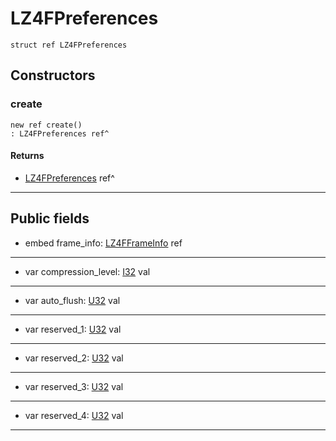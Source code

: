 # LZ4FPreferences

```pony
struct ref LZ4FPreferences
```

## Constructors

### create

```pony
new ref create()
: LZ4FPreferences ref^
```

#### Returns

* [LZ4FPreferences](.-compression-LZ4FPreferences) ref^

---

## Public fields

* embed frame_info: [LZ4FFrameInfo](.-compression-LZ4FFrameInfo) ref

---

* var compression_level: [I32](builtin-I32) val

---

* var auto_flush: [U32](builtin-U32) val

---

* var reserved_1: [U32](builtin-U32) val

---

* var reserved_2: [U32](builtin-U32) val

---

* var reserved_3: [U32](builtin-U32) val

---

* var reserved_4: [U32](builtin-U32) val

---

